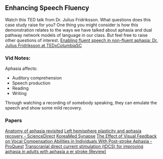 
## Enhancing Speech Fluency

Watch this TED talk from Dr. Julius Fridriksson. What questions does this case study raise for you? One thing you might consider is how this demonstration relates to the ways we have talked about aphasia and dual pathway network models of language in our class. But feel free to raise other questions of interest.
[Enabling fluent speech in non-fluent aphasia: Dr. Julius Fridriksson at TEDxColumbiaSC](https://www.youtube.com/watch?v=Cy6S7aMmUYo)

### Vid Notes:
Aphasia affects:
- Auditory comprehension
- Speech production
- Reading 
- Writing

Through watching a recording of somebody speaking, they can emulate the speech and show some mild recovery.


### Papers
[Anatomy of aphasia revisited](https://watermark.silverchair.com/awx363.pdf?token=AQECAHi208BE49Ooan9kkhW_Ercy7Dm3ZL_9Cf3qfKAc485ysgAAA20wggNpBgkqhkiG9w0BBwagggNaMIIDVgIBADCCA08GCSqGSIb3DQEHATAeBglghkgBZQMEAS4wEQQMYhh15QqzJ4wcBS7jAgEQgIIDIPqp7wNbIp6XAoSvMP_bpCAvx3bg5dMxhDOCNP9ut6ep-yQRCdzLvXruvyA25pUDWlduuKOgQ7Z4EnKDF7Wm0q6nBGOsTcCzmlDUI8MVtD7yNCuvbKEAmI0EB3ULX2YI9s58_0NjSs0WWtMNuU9fWvzO67IBjGgaCT1JTtmK4fDwYhDr7DW8_4-L9MU7ZOfxF-cQ8FlZub0QcT9x3Wcq1X3xGfklT0Csr3Cr7oMmXuxIfUSmggaIUrsOCIW0MEaW_SE3V6zWKNb8EO-XvcfbYdrl8ToUm_w4ExEkVOh_cUQLQ0hAD5fMYmUhqJfLR3fLM7esEFUJ36wmlBQjslh8pvPauYWrMRDsyvFajD_ufQnqVU7pOVFmlgoIDHSalnxhwiTlT01cOTIMGGIjDWx7b9s5N_M8Vr3ceXoHTgKNKpua0bCKy01jXKjZBRE36ywdYP9neIQgEQUU-kLWg7DuQvbLzx0TfMSqpInO8IZ3MduI9JWxLcPe_JTXhAIKRDHXzb9Tw8Da65LN-C0hIrC9qi5jIc7_0QOgbxkXDmhaetGB6jpjzWEMC0TOsOvmNFaOzpZGwxBI4K-F2vF2RbP0r_vjBCtfitL3FRrRcmsI-gjNefTntoDLVotLuCHJMQCd3OXH4671Ao49EVhMrDwytxtxmlpcMJmQpoSbSb_C_XWJlgMWjrzK-sda_DLNw48qrF293z4KU5EoTH9LSoH6jUlHpv64kXB3STe53P_jdci9Ts4ZV7J2B1l2w2IN0x9efbWSW-xcotVrgOD36WXkVn49MS8S93TKgk8TwSR6dghFYSfLoHNenhSX6NjrCi3vbQMK8FaYg-BHlpu0X9p8mUui27I101xCZ8bv2I20nU67iVTWv0Sh5o9Pw70TcrZDVIOkaXmTm4m-XwklUeHmiWOLGqODXHih7TYy4N1DH5PrHe5mbz5hKONDbrB61yP2IzbTTNPXANvl9Oe0tsvno7onV2c5Ai0QUSl083XTct7OR0CkJ08FU2oFltlNvzIanZcrAHxE6d0M2hLpJMCA34F8SJlOzz8hHlxVVK--etmr)
[Left hemisphere plasticity and aphasia recovery - ScienceDirect](https://www.sciencedirect.com/science/article/pii/S1053811911014595)
[KoreaMed Synapse](https://synapse.koreamed.org/articles/1153954)
[The Effect of Visual Feedback on Vocal Compensation Abilities in Individuals With Post-stroke Aphasia - ProQuest](https://www.proquest.com/docview/2871597584?%20Theses&fromopenview=true&pq-origsite=gscholar&sourcetype=Dissertations%20)
[Transcranial direct current stimulation (tDCS) for improving aphasia in adults with aphasia a er stroke (Review)](https://www.cochranelibrary.com/cdsr/doi/10.1002/14651858.CD009760.pub4/pdf/full)

